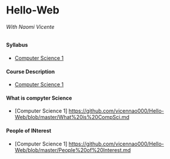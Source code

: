 # Hello-Web
###### With Naomi Vicente

#### Syllabus
* [Computer Science 1](https://github.com/vicennao000/Hello-Web/blob/master/syllabus.md)

#### Course Description
* [Computer Science 1](https://github.com/vicennao000/Hello-Web/blob/master/course-descriptions/IB-MYP-CP-CompSci.md)

#### What is compyter Science
* [Computer Science 1] https://github.com/vicennao000/Hello-Web/blob/master/What%20is%20CompSci.md

#### People of INterest
* [Computer Science 1] https://github.com/vicennao000/Hello-Web/blob/master/People%20of%20Interest.md
